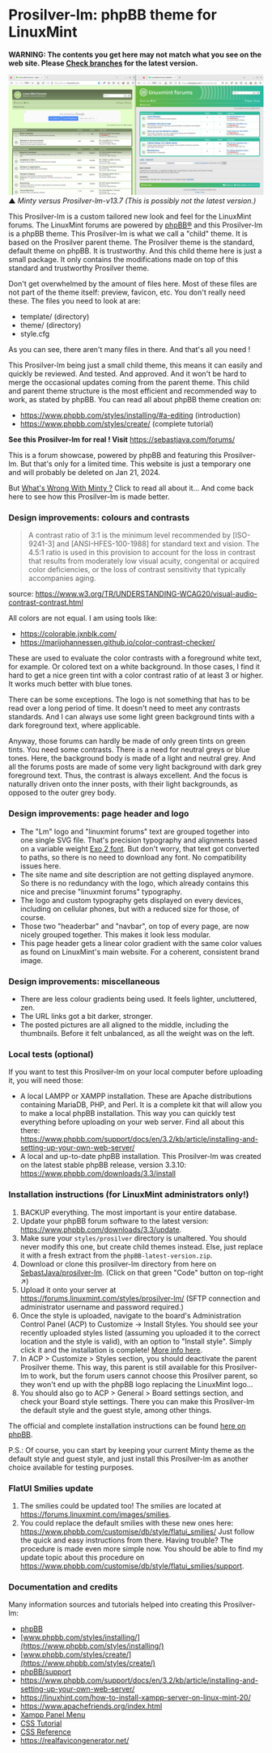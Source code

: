 # Prosilver-lm: phpBB theme for LinuxMint

**WARNING: The contents you get here may not match what you see on the web site. Please [Check branches](https://github.com/SebastJava/prosilver-lm/branches) for the latest version.**

![preview/Minty-vs-ProS-lm-v13-7](preview/Minty-vs-ProS-lm-v13-7.png)
▲ *Minty versus Prosilver-lm-v13.7 (This is possibly not the latest version.)*

This Prosilver-lm is a custom tailored new look and feel for the LinuxMint forums. The LinuxMint forums are powered by [phpBB®](https://www.phpbb.com/) and this Prosilver-lm is a phpBB theme. This Prosilver-lm is what we call a "child" theme. It is based on the Prosilver parent theme. The Prosilver theme is the standard, default theme on phpBB. It is trustworthy. And this child theme here is just a small package. It only contains the modifications made on top of this standard and trustworthy Prosilver theme.

Don't get overwhelmed by the amount of files here. Most of these files are not part of the theme itself: preview, favicon, etc. You don't really need these. The files you need to look at are:

* template/ (directory)
* theme/ (directory)
* style.cfg

As you can see, there aren't many files in there. And that's all you need !

This Prosilver-lm being just a small child theme, this means it can easily and quickly be reviewed. And tested. And approved. And it won't be hard to merge the occasional updates coming from the parent theme. This child and parent theme structure is the most efficient and recommended way to work, as stated by phpBB. You can read all about phpBB theme creation on:

* https://www.phpbb.com/styles/installing/#a-editing (introduction)
* https://www.phpbb.com/styles/create/ (complete tutorial)

**See this Prosilver-lm for real ! Visit** https://sebastjava.com/forums/  

This is a forum showcase, powered by phpBB and featuring this Prosilver-lm. But that's only for a limited time. This website is just a temporary one and will probably be deleted on Jan 21, 2024.

But [What's Wrong With Minty ?](Whats-Wrong-With-Minty.md) Click to read all about it... And come back here to see how this Prosilver-lm is made better.

### Design improvements: colours and contrasts

> A contrast ratio of 3:1 is the minimum level recommended by [ISO-9241-3] and [ANSI-HFES-100-1988] for standard text and vision. The 4.5:1 ratio is used in this provision to account for the loss in contrast that results from moderately low visual acuity, congenital or acquired color deficiencies, or the loss of contrast sensitivity that typically accompanies aging.

source: https://www.w3.org/TR/UNDERSTANDING-WCAG20/visual-audio-contrast-contrast.html

All colors are not equal. I am using tools like:

* https://colorable.jxnblk.com/
* https://marijohannessen.github.io/color-contrast-checker/

These are used to evaluate the color contrasts with a foreground white text, for example. Or colored text on a white background. In those cases, I find it hard to get a nice green tint with a color contrast ratio of at least 3 or higher. It works much better with blue tones.

There can be some exceptions. The logo is not something that has to be read over a long period of time. It doesn't need to meet any contrasts standards. And I can always use some light green background tints with a dark foreground text, where applicable.

Anyway, those forums can hardly be made of only green tints on green tints. You need some contrasts. There is a need for neutral greys or blue tones. Here, the background body is made of a light and neutral grey. And all the forums posts are made of some very light background with dark grey foreground text. Thus, the contrast is always excellent. And the focus is naturally driven onto the inner posts, with their light backgrounds, as opposed to the outer grey body.

### Design improvements: page header and logo

* The "Lm" logo and "linuxmint forums" text are grouped together into one single SVG file. That's precision typography and alignments based on a variable weight [Exo 2 font](https://fonts.google.com/specimen/Exo+2?query=exo&vfonly=true). But don't worry, that text got converted to paths, so there is no need to download any font. No compatibility issues here.
* The site name and site description are not getting displayed anymore. So there is no redundancy with the logo, which already contains this nice and precise "linuxmint forums" typography.
* The logo and custom typography gets displayed on every devices, including on cellular phones, but with a reduced size for those, of course.
* Those two "headerbar" and "navbar", on top of every page, are now nicely grouped together. This makes it look less modular.
* This page header gets a linear color gradient with the same color values as found on LinuxMint's main website. For a coherent, consistent brand image.

### Design improvements: miscellaneous

* There are less colour gradients being used. It feels lighter, uncluttered, zen.
* The URL links got a bit darker, stronger.
* The posted pictures are all aligned to the middle, including the thumbnails. Before it felt unbalanced, as all the weight was on the left.

### Local tests (optional)

If you want to test this Prosilver-lm on your local computer before uploading it, you will need those:

* A local LAMPP or XAMPP installation. These are Apache distributions containing MariaDB, PHP, and Perl. It is a complete kit that will allow you to make a local phpBB installation. This way you can quickly test everything before uploading on your web server. Find all about this there: https://www.phpbb.com/support/docs/en/3.2/kb/article/installing-and-setting-up-your-own-web-server/
* A local and up-to-date phpBB installation. This Prosilver-lm was created on the latest stable phpBB release, version 3.3.10: https://www.phpbb.com/downloads/3.3/install

### Installation instructions (for LinuxMint administrators only!)

1. BACKUP everything. The most important is your entire database.
1. Update your phpBB forum software to the latest version: https://www.phpbb.com/downloads/3.3/update.
1. Make sure your `styles/prosilver` directory is unaltered. You should never modify this one, but create child themes instead. Else, just replace it with a fresh extract from the `phpBB-latest-version.zip`.
1. Download or clone this prosilver-lm directory from here on [SebastJava/prosilver-lm](https://github.com/SebastJava/prosilver-lm). (Click on that green "Code" button on top-right ↗)
1. Upload it onto your server at https://forums.linuxmint.com/styles/prosilver-lm/ (SFTP connection and administrator username and password required.)
1. Once the style is uploaded, navigate to the board's Administration Control Panel (ACP) to Customize -> Install Styles. You should see your recently uploaded styles listed (assuming you uploaded it to the correct location and the style is valid), with an option to "Install style". Simply click it and the installation is complete! [More info here](https://www.phpbb.com/styles/installing/).
1. In ACP > Customize > Styles section, you should deactivate the parent Prosilver theme. This way, this parent is still available for this Prosilver-lm to work, but the forum users cannot choose this Prosilver parent, so they won't end up with the phpBB logo replacing the LinuxMint logo...
1. You should also go to ACP > General > Board settings section, and check your Board style settings. There you can make this Prosilver-lm the default style and the guest style, among other things.

The official and complete installation instructions can be found [here on phpBB](https://www.phpbb.com/styles/installing/).

P.S.: Of course, you can start by keeping your current Minty theme as the default style and guest style, and just install this Prosilver-lm as another choice available for testing purposes.

### FlatUI Smilies update

1. The smilies could be updated too! The smilies are located at https://forums.linuxmint.com/images/smilies.
2. You could replace the default smilies with these new ones here: https://www.phpbb.com/customise/db/style/flatui_smilies/ Just follow the quick and easy instructions from there. Having trouble? The procedure is made even more simple now. You should be able to find my update topic about this procedure on https://www.phpbb.com/customise/db/style/flatui_smilies/support.

### Documentation and credits

Many information sources and tutorials helped into creating this Prosilver-lm:

* [phpBB](https://www.phpbb.com)
* [www.phpbb.com/styles/installing/](https://www.phpbb.com/styles/installing/)
* [www.phpbb.com/styles/create/](https://www.phpbb.com/styles/create/)
* [phpBB/support](https://www.phpbb.com/support/docs/en/3.3/kb/)
* https://www.phpbb.com/support/docs/en/3.2/kb/article/installing-and-setting-up-your-own-web-server/
* https://linuxhint.com/how-to-install-xampp-server-on-linux-mint-20/
* https://www.apachefriends.org/index.html
* [Xampp Panel Menu](https://cinnamon-spices.linuxmint.com/applets/view/146)
* [CSS Tutorial](https://www.w3schools.com/css/default.asp)
* [CSS Reference](https://www.w3schools.com/cssref/index.php)
* https://realfavicongenerator.net/
